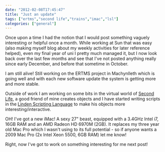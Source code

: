 ```yaml
---
date: "2012-02-08T17:45:47"
title: "Just an update"
tags: ["ertms","second life","trains","imac","lsl"]
categories: ["general"]
---
```


Once upon a time I had the notion that I would post something vaguely interesting or helpful once a month.  While working at Sun that was easy (also making myself blog about my weekly activities for later reference helped), even my final year of uni I pretty much managed it, but I now look back over the last few months and see that I've not posted anything really since early December, and before that sometime in October.   
<!--more-->
I am still alive!  Still working on the ERTMS project in Machynlleth which is going well and with each new software update the system is getting more and more stable. 
 
Outside of work I am working on some bits in the virtual world of [Second Life][1], a good friend of mine creates objects and I have started writing scripts in the [Linden Scripting Language][2] to make his objects more interesting/interactive. 
 
OH!  I've got a new iMac!  A sexy 27" beast, equipped with a 3.4GHz Intel i7, 16GB RAM and an AMD Radeon HD 6970M (2GB).  It replaces my three year old Mac Pro which I wasn't using to its full potential - so if anyone wants a 2009 Mac Pro (2x Intel Xeon 5500, 6GB RAM) let me know! 
 
Right, now I've got to work on something interesting for me next post!

  [1]: http://secondlife.com/
  [2]: http://en.wikipedia.org/wiki/Linden_Scripting_Language

